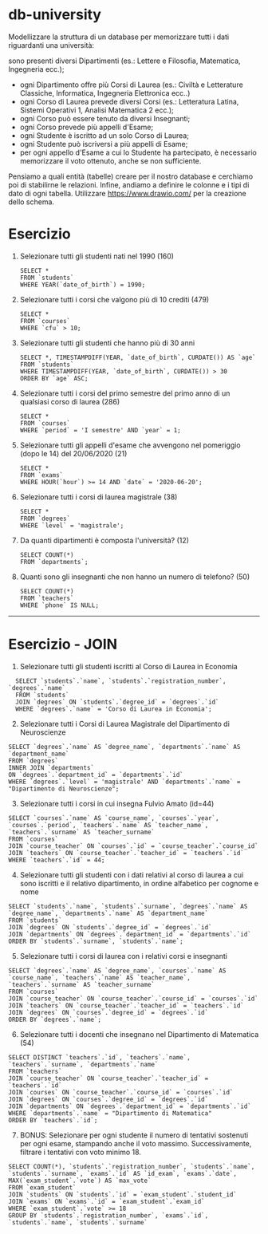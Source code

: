 # db-university

Modellizzare la struttura di un database per memorizzare tutti i dati riguardanti una università:

sono presenti diversi Dipartimenti (es.: Lettere e Filosofia, Matematica, Ingegneria ecc.);

- ogni Dipartimento offre più Corsi di Laurea (es.: Civiltà e Letterature Classiche, Informatica, Ingegneria Elettronica
  ecc..)
- ogni Corso di Laurea prevede diversi Corsi (es.: Letteratura Latina, Sistemi Operativi 1, Analisi Matematica 2 ecc.);
- ogni Corso può essere tenuto da diversi Insegnanti;
- ogni Corso prevede più appelli d'Esame;
- ogni Studente è iscritto ad un solo Corso di Laurea;
- ogni Studente può iscriversi a più appelli di Esame;
- per ogni appello d'Esame a cui lo Studente ha partecipato, è necessario memorizzare il voto ottenuto, anche se non
  sufficiente.

Pensiamo a quali entità (tabelle) creare per il nostro database e cerchiamo poi di stabilirne le relazioni. Infine,
andiamo a definire le colonne e i tipi di dato di ogni tabella.
Utilizzare https://www.drawio.com/ per la creazione dello schema.

# Esercizio

1. Selezionare tutti gli studenti nati nel 1990 (160)
   ```
   SELECT *
   FROM `students`
   WHERE YEAR(`date_of_birth`) = 1990;
   ```
2. Selezionare tutti i corsi che valgono più di 10 crediti (479)
   ```
   SELECT *
   FROM `courses`
   WHERE `cfu` > 10;
   ```
3. Selezionare tutti gli studenti che hanno più di 30 anni

    ```
    SELECT *, TIMESTAMPDIFF(YEAR, `date_of_birth`, CURDATE()) AS `age`
    FROM `students`
    WHERE TIMESTAMPDIFF(YEAR, `date_of_birth`, CURDATE()) > 30
    ORDER BY `age` ASC;
    ```
4. Selezionare tutti i corsi del primo semestre del primo anno di un qualsiasi corso di
   laurea (286)

    ```
    SELECT *
    FROM `courses`
    WHERE `period` = 'I semestre' AND `year` = 1;
    ```
5. Selezionare tutti gli appelli d'esame che avvengono nel pomeriggio (dopo le 14) del
   20/06/2020 (21)

    ```
    SELECT *
    FROM `exams`
    WHERE HOUR(`hour`) >= 14 AND `date` = '2020-06-20';
    ```
6. Selezionare tutti i corsi di laurea magistrale (38)
    ```
    SELECT *
    FROM `degrees`
    WHERE `level` = 'magistrale';
    ```
7. Da quanti dipartimenti è composta l'università? (12)

    ```
    SELECT COUNT(*)
    FROM `departments`;
    ```
8. Quanti sono gli insegnanti che non hanno un numero di telefono? (50)

   ```
   SELECT COUNT(*)
   FROM `teachers`
   WHERE `phone` IS NULL;
   ```

---

# Esercizio - JOIN

1. Selezionare tutti gli studenti iscritti al Corso di Laurea in Economia
  ```
    SELECT `students`.`name`, `students`.`registration_number`, `degrees`.`name`
    FROM `students`
    JOIN `degrees` ON `students`.`degree_id` = `degrees`.`id`
    WHERE `degrees`.`name` = 'Corso di Laurea in Economia';
  ```
2. Selezionare tutti i Corsi di Laurea Magistrale del Dipartimento di
Neuroscienze
  ```
  SELECT `degrees`.`name` AS `degree_name`, `departments`.`name` AS `department_name`
  FROM `degrees`
  INNER JOIN `departments`
  ON `degrees`.`department_id` = `departments`.`id`
  WHERE `degrees`.`level` = 'magistrale' AND `departments`.`name` = "Dipartimento di Neuroscienze";
  ```

3. Selezionare tutti i corsi in cui insegna Fulvio Amato (id=44)
  ```
  SELECT `courses`.`name` AS `course_name`, `courses`.`year`, `courses`.`period`, `teachers`.`name` AS `teacher_name`, `teachers`.`surname` AS `teacher_surname`
  FROM `courses`
  JOIN `course_teacher` ON `courses`.`id` = `course_teacher`.`course_id`
  JOIN `teachers` ON `course_teacher`.`teacher_id` = `teachers`.`id`
  WHERE `teachers`.`id` = 44;
  ```

4. Selezionare tutti gli studenti con i dati relativi al corso di laurea a cui
sono iscritti e il relativo dipartimento, in ordine alfabetico per cognome e
nome
  ```
  SELECT `students`.`name`, `students`.`surname`, `degrees`.`name` AS `degree_name`, `departments`.`name` AS `department_name`
  FROM `students`
  JOIN `degrees` ON `students`.`degree_id` = `degrees`.`id`
  JOIN `departments` ON `degrees`.`department_id` = `departments`.`id`
  ORDER BY `students`.`surname`, `students`.`name`;
  ```

5. Selezionare tutti i corsi di laurea con i relativi corsi e insegnanti
  ```
  SELECT `degrees`.`name` AS `degree_name`, `courses`.`name` AS `course_name`, `teachers`.`name` AS `teacher_name`, `teachers`.`surname` AS `teacher_surname`
  FROM `courses`
  JOIN `course_teacher` ON `course_teacher`.`course_id` = `courses`.`id`
  JOIN `teachers` ON `course_teacher`.`teacher_id` = `teachers`.`id`
  JOIN `degrees` ON `courses`.`degree_id` = `degrees`.`id`
  ORDER BY `degrees`.`name`;
  ```

6. Selezionare tutti i docenti che insegnano nel Dipartimento di
Matematica (54)
  ```
  SELECT DISTINCT `teachers`.`id`, `teachers`.`name`, `teachers`.`surname`, `departments`.`name`
  FROM `teachers`
  JOIN `course_teacher` ON `course_teacher`.`teacher_id` = `teachers`.`id`
  JOIN `courses` ON `course_teacher`.`course_id` = `courses`.`id`
  JOIN `degrees` ON `courses`.`degree_id` = `degrees`.`id`
  JOIN `departments` ON `degrees`.`department_id` = `departments`.`id`
  WHERE `departments`.`name` = "Dipartimento di Matematica"
  ORDER BY `teachers`.`id`;
  ```

7. BONUS: Selezionare per ogni studente il numero di tentativi sostenuti
per ogni esame, stampando anche il voto massimo. Successivamente,
filtrare i tentativi con voto minimo 18.
  ```
  SELECT COUNT(*), `students`.`registration_number`, `students`.`name`, `students`.`surname`, `exams`.`id` AS `id_exam`, `exams`.`date`, MAX(`exam_student`.`vote`) AS `max_vote`
  FROM `exam_student`
  JOIN `students` ON `students`.`id` = `exam_student`.`student_id`
  JOIN `exams` ON `exams`.`id` = `exam_student`.`exam_id`
  WHERE `exam_student`.`vote` >= 18
  GROUP BY `students`.`registration_number`, `exams`.`id`, `students`.`name`, `students`.`surname`
```